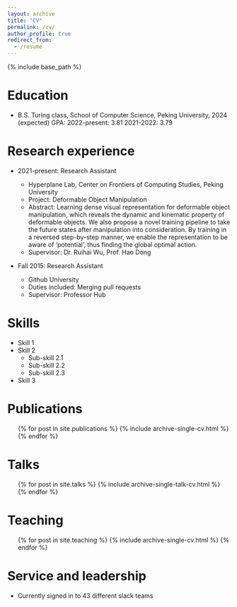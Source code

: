 ```yaml
---
layout: archive
title: "CV"
permalink: /cv/
author_profile: true
redirect_from:
  - /resume
---
```


{% include base_path %}

Education
======
* B.S. Turing class, School of Computer Science, Peking University, 2024 (expected)
  GPA: 2022-present: 3.81 
      2021-2022: 3.79

Research experience
======
* 2021-present: Research Assistant
  * Hyperplane Lab, Center on Frontiers of Computing Studies, Peking University
  * Project: Deformable Object Manipulation
  * Abstract: Learning dense visual representation for deformable object manipulation, which reveals the dynamic and kinematic property of deformable objects. We also propose a novel training pipeline to take the future states after manipulation into consideration. By training in a reversed step-by-step manner, we enable the representation to be aware of ‘potential’, thus finding the global optimal action.
  * Supervisor: Dr. Ruihai Wu, Prof. Hao Dong

* Fall 2015: Research Assistant
  * Github University
  * Duties included: Merging pull requests
  * Supervisor: Professor Hub
  
Skills
======
* Skill 1
* Skill 2
  * Sub-skill 2.1
  * Sub-skill 2.2
  * Sub-skill 2.3
* Skill 3

Publications
======
  <ul>{% for post in site.publications %}
    {% include archive-single-cv.html %}
  {% endfor %}</ul>
  
Talks
======
  <ul>{% for post in site.talks %}
    {% include archive-single-talk-cv.html %}
  {% endfor %}</ul>
  
Teaching
======
  <ul>{% for post in site.teaching %}
    {% include archive-single-cv.html %}
  {% endfor %}</ul>
  
Service and leadership
======
* Currently signed in to 43 different slack teams
